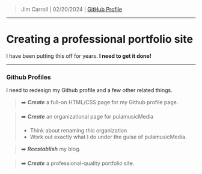 >Jim Carroll |
> 02/20/2024 |
>[GitHub Profile](https://github.com/pulamusic)
---

# Creating a professional portfolio site

I have been putting this off for years. **I need to get it done!**

---
### Github Profiles

I need to redesign my Github profile and a few other related things.

>:arrow_right: ***Create*** a full-on HTML/CSS page for my Github profile page.

>:arrow_right: ***Create*** an organizational page for pulamusicMedia
>- Think about renaming this organization
>- Work out exactly what I do under the guise of pulamusicMedia.

>:arrow_right: ***Reestablish*** my blog.

>:arrow_right: ***Create*** a professional-quality portfolio site.
